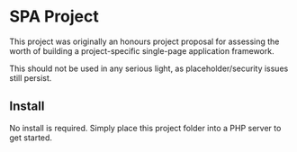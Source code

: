 # SPA Project

This project was originally an honours project proposal for assessing the worth of building a project-specific single-page application framework.

This should not be used in any serious light, as  placeholder/security issues still persist. 

## Install

No install is required. Simply place this project folder into a PHP server to get started.
